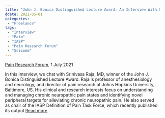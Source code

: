 ```yaml
---
title: "John J. Bonica Distinguished Lecture Award: An Interview With Srinivasa Raja"
ddate: 2021-06-01
categories:
 - "Freelance"
tags:
 - "Interview"
 - "Pain"
 - "IASP"
 - "Pain Research Forum" 
 - "Scicomm"
---
```


<!--more-->

[Pain Research Forum](https://www.painresearchforum.org/), 1 July 2021

In this interview, we chat with Srinivasa Raja, MD, winner of the John J. Bonica Distinguished Lecture Award. Raja is professor of anesthesiology and neurology, and director of pain research at Johns Hopkins University, Baltimore, US. His clinical and research interests focus on understanding and managing chronic neuropathic pain states and identifying novel peripheral targets for alleviating chronic neuropathic pain. He also served as chair of the IASP Definition of Pain Task Force, which recently published its output [Read more](https://www.painresearchforum.org/forums/interview/170965-iasp-2021-virtual-world-congress-pain-award-winners-interview-srinivasa-raja).